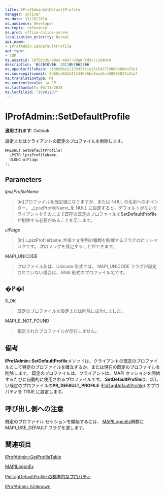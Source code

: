 ```yaml
---
title: IProfAdminSetDefaultProfile
manager: soliver
ms.date: 11/16/2014
ms.audience: Developer
ms.topic: reference
ms.prod: office-online-server
localization_priority: Normal
api_name:
- IProfAdmin.SetDefaultProfile
api_type:
- COM
ms.assetid: 58f50535-b0ed-4097-bda8-fd3ccc2d4b49
description: '�ŏI�X�V��: 2011�N7��23��'
ms.openlocfilehash: cf5060ba2113032fe1e13e5417590006808a53e1
ms.sourcegitcommit: 9d60cd82b5413446e5bc8ace2cd689f683fb41a7
ms.translationtype: MT
ms.contentlocale: ja-JP
ms.lasthandoff: 06/11/2018
ms.locfileid: "19801137"
---
```

# <a name="iprofadminsetdefaultprofile"></a>IProfAdmin::SetDefaultProfile

  
  
**適用されます**: Outlook 
  
設定またはクライアントの既定のプロファイルを削除します。
  
```cpp
HRESULT SetDefaultProfile(
  LPSTR lpszProfileName,
  ULONG ulFlags
);
```

## <a name="parameters"></a>Parameters

 _lpszProfileName_
  
> [in]プロファイルを既定値になりますが、または NULL の名前へのポインター。 _LpszProfileName_を NULL に設定すると、デフォルトがないクライアントをそのままで既存の既定のプロファイルを**SetDefaultProfile**が削除する必要があることを示します。 
    
 _ulFlags_
  
> [in]_LpszProfileName_が指す文字列の種類を制御するフラグのビットマスクです。 次のフラグを設定することができます。
    
MAPI_UNICODE 
  
> プロファイル名は、Unicode 形式では。 MAPI_UNICODE フラグが設定されていない場合は、ANSI 形式のプロファイル名です。
    
## <a name="return-value"></a>�߂�l

S_OK 
  
> 既定のプロファイルを設定または削除に成功しました。
    
MAPI_E_NOT_FOUND 
  
> 指定されたプロファイルが存在しません。
    
## <a name="remarks"></a>備考

**IProfAdmin::SetDefaultProfile**メソッドは、クライアントの既定のプロファイルとして特定のプロファイルを確立するか、または現在の既定のプロファイルを削除します。 既定のプロファイルは、クライアントは、MAPI セッションを開始するたびに自動的に使用されるプロファイルです。 **SetDefaultProfile**は、新しい既定のプロファイルの**PR_DEFAULT_PROFILE** ([PidTagDefaultProfile](pidtagdefaultprofile-canonical-property.md)) のプロパティを TRUE に設定します。
  
## <a name="notes-to-callers"></a>呼び出し側への注意

既定のプロファイル セッションを開始するには、 [MAPILogonEx](mapilogonex.md)関数に MAPI_USE_DEFAULT フラグを渡します。 
  
## <a name="see-also"></a>関連項目



[IProfAdmin::GetProfileTable](iprofadmin-getprofiletable.md)
  
[MAPILogonEx](mapilogonex.md)
  
[PidTagDefaultProfile の標準的なプロパティ](pidtagdefaultprofile-canonical-property.md)
  
[IProfAdmin: IUnknown](iprofadminiunknown.md)

